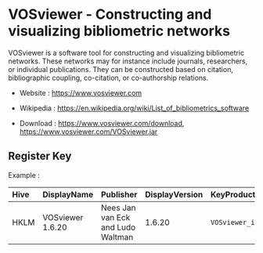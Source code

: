 # VOSviewer - Constructing and visualizing bibliometric networks

VOSviewer is a software tool for constructing and visualizing bibliometric networks.
These networks may for instance include journals, researchers, or individual publications.
They can be constructed based on citation, bibliographic coupling, co-citation, or co-authorship relations.

* Website : https://www.vosviewer.com
* Wikipedia : https://en.wikipedia.org/wiki/List_of_bibliometrics_software

* Download : https://www.vosviewer.com/download,
  https://www.vosviewer.com/VOSviewer.jar


## Register Key

Example :

 | Hive | DisplayName | Publisher | DisplayVersion | KeyProduct | UninstallExe |
 |:---- |:----------- |:--------- |:-------------- |:---------- |:------------ |
 | HKLM | VOSviewer 1.6.20 | Nees Jan van Eck and Ludo Waltman | 1.6.20 | `VOSviewer_is1` | `C:\Program Files\VOSviewer\uninstall.bat` |
